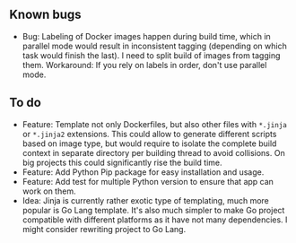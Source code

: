 ## Known bugs

- Bug: Labeling of Docker images happen during build time, which in parallel mode would result in inconsistent tagging (depending on which task would finish the last). I need to split build of images from tagging them.
  Workaround: If you rely on labels in order, don't use parallel mode.

## To do

- Feature: Template not only Dockerfiles, but also other files with `*.jinja` or `*.jinja2` extensions. This could allow to generate different scripts based on image type, but would require to isolate the complete build context in separate directory per building thread to avoid collisions. On big projects this could significantly rise the build time.
- Feature: Add Python Pip package for easy installation and usage.
- Feature: Add test for multiple Python version to ensure that app can work on them.
- Idea: Jinja is currently rather exotic type of templating, much more popular is Go Lang template. It's also much simpler to make Go project compatible with different platforms as it have not many dependencies. I might consider rewriting project to Go Lang.
